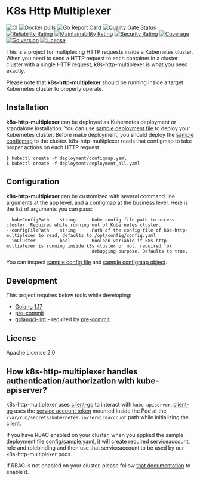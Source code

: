 # K8s Http Multiplexer
[![CI](https://github.com/bilalcaliskan/k8s-http-multiplexer/workflows/CI/badge.svg?event=push)](https://github.com/bilalcaliskan/k8s-http-multiplexer/actions?query=workflow%3ACI)
[![Docker pulls](https://img.shields.io/docker/pulls/bilalcaliskan/k8s-http-multiplexer)](https://hub.docker.com/r/bilalcaliskan/k8s-http-multiplexer/)
[![Go Report Card](https://goreportcard.com/badge/github.com/bilalcaliskan/k8s-http-multiplexer)](https://goreportcard.com/report/github.com/bilalcaliskan/k8s-http-multiplexer)
[![Quality Gate Status](https://sonarcloud.io/api/project_badges/measure?project=bilalcaliskan_k8s-http-multiplexer&metric=alert_status)](https://sonarcloud.io/summary/new_code?id=bilalcaliskan_k8s-http-multiplexer)
[![Reliability Rating](https://sonarcloud.io/api/project_badges/measure?project=bilalcaliskan_k8s-http-multiplexer&metric=reliability_rating)](https://sonarcloud.io/summary/new_code?id=bilalcaliskan_k8s-http-multiplexer)
[![Maintainability Rating](https://sonarcloud.io/api/project_badges/measure?project=bilalcaliskan_k8s-http-multiplexer&metric=sqale_rating)](https://sonarcloud.io/summary/new_code?id=bilalcaliskan_k8s-http-multiplexer)
[![Security Rating](https://sonarcloud.io/api/project_badges/measure?project=bilalcaliskan_k8s-http-multiplexer&metric=security_rating)](https://sonarcloud.io/summary/new_code?id=bilalcaliskan_k8s-http-multiplexer)
[![Coverage](https://sonarcloud.io/api/project_badges/measure?project=bilalcaliskan_k8s-http-multiplexer&metric=coverage)](https://sonarcloud.io/summary/new_code?id=bilalcaliskan_k8s-http-multiplexer)
[![Go version](https://img.shields.io/github/go-mod/go-version/bilalcaliskan/k8s-http-multiplexer)](https://github.com/bilalcaliskan/k8s-http-multiplexer)
[![License](https://img.shields.io/badge/License-Apache%202.0-blue.svg)](https://opensource.org/licenses/Apache-2.0)

This is a project for multiplexing HTTP requests inside a Kubernetes cluster. When you need to send a HTTP request to each container in
a cluster cluster with a single HTTP request, k8s-http-multiplexer is what you need exactly.

Please note that **k8s-http-multiplexer** should be running inside a target Kubernetes cluster to properly operate.

## Installation
**k8s-http-multiplexer** can be deployed as Kubernetes deployment or standalone installation. You can use [sample deployment file](deployment/deployment_all.yaml) to deploy your Kubernetes cluster.
Before make deployment, you should deploy the [sample configmap](deployment/configmap.yaml) to the cluster. k8s-http-multiplexer reads that
configmap to take proper actions on each HTTP request.
```shell
$ kubectl create -f deployment/configmap.yaml
$ kubectl create -f deployment/deployment_all.yaml
```

## Configuration
**k8s-http-multiplexer** can be customized with several command line arguments at the app level, and a configmap at the business level.
Here is the list of arguments you can pass:
```
--kubeConfigPath    string      Kube config file path to access cluster. Required while running out of Kubernetes cluster.
--configFilePath    string      Path of the config file of k8s-http-multiplexer to read, defaults to /opt/config/config.yaml
--inCluster         bool        Boolean variable if k8s-http-multiplexer is running inside k8s cluster or not, required for
                                debugging purpose. Defaults to true.
```

You can inspect [sample config file](config/sample.yaml) and [sample configmap object](deployment/configmap.yaml).

## Development
This project requires below tools while developing:
- [Golang 1.17](https://golang.org/doc/go1.17)
- [pre-commit](https://pre-commit.com/)
- [golangci-lint](https://golangci-lint.run/usage/install/) - required by [pre-commit](https://pre-commit.com/)

## License
Apache License 2.0

## How k8s-http-multiplexer handles authentication/authorization with kube-apiserver?

k8s-http-multiplexer uses [client-go](https://github.com/kubernetes/client-go) to interact
with `kube-apiserver`. [client-go](https://github.com/kubernetes/client-go) uses the [service account token](https://kubernetes.io/docs/tasks/configure-pod-container/configure-service-account/)
mounted inside the Pod at the `/var/run/secrets/kubernetes.io/serviceaccount` path while initializing the client.

If you have RBAC enabled on your cluster, when you applied the sample deployment file [config/sample.yaml](deployment/deployment_all.yaml),
it will create required serviceaccount, role and rolebinding and then use that serviceaccount to be used
by our k8s-http-multiplexer pods.

If RBAC is not enabled on your cluster, please follow [that documentation](https://kubernetes.io/docs/reference/access-authn-authz/rbac/) to enable it.

